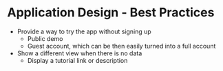 # Application Design - Best Practices

- Provide a way to try the app without signing up
  - Public demo
  - Guest account, which can be then easily turned into a full account
- Show a different view when there is no data
  - Display a tutorial link or description
